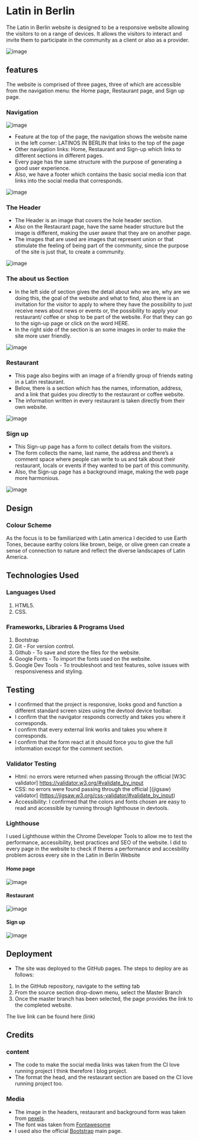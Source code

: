 # Latin in Berlin

The Latin in Berlin website is designed to be a responsive website allowing the visitors to on a range of devices. It allows the visitors to interact and invite them to participate in the community as a client or also as a provider.

![image](https://github.com/iweinacker/latinb/assets/130374663/3959ae59-8b45-48a0-bd0e-31d8ad36361f)


## features

The website is comprised of three pages, three of which are accessible from the navigation menu: the Home page, Restaurant page, and Sign up page. 

### Navigation

![image](https://github.com/iweinacker/latinb/assets/130374663/6790179e-b9b1-47ec-93c5-e99f62ad73aa)

- Feature at the top of the page, the navigation shows the website name in the left corner: LATINOS IN BERLIN that links to the top of the page
- Other navigation links: Home, Restaurant and Sign-up which links to different sections in different pages.
- Every page has the same structure with the purpose of generating a good user experience.
- Also, we have a footer which contains the basic social media icon that links into the social media that corresponds.

![image](https://github.com/iweinacker/latinb/assets/130374663/b0a01a7e-a74b-4b39-a72f-60de7073907f)


### The Header

- The Header is an image that covers the hole header section.
- Also on the Restaurant page, have the same header structure but the image is different, making the user aware that they are on another page.
- The images that are used are images that represent union or that stimulate the feeling of being part of the community, since the purpose of the site is just that, to create a community.


![image](https://github.com/iweinacker/latinb/assets/130374663/29a89979-b2a1-4047-af61-3897c92f316b)


### The about us Section 

- In the left side of section gives the detail about who we are, why are we doing this, the goal of the website and what to find, also there is an invitation for the visitor to apply to where they have the possibility to just receive news about news or events or, the possibility to apply your restaurant/ coffee or shop to be part of the website. For that they can go to the sign-up page or click on the word HERE.
- In the right side of the section is an some images in order to make the site more user friendly.


![image](https://github.com/iweinacker/latinb/assets/130374663/218744c1-4e9c-47c2-9086-cc6c0b50ca36)


### Restaurant
 - This page also begins with an image of a friendly group of friends eating in a Latin restaurant. 
 - Below, there is a section which has the names, information, address, and a link that guides you directly to the restaurant or coffee website. 
 - The information written in every restaurant is taken directly from their own website.

![image](https://github.com/iweinacker/latinb/assets/130374663/79de6fcf-655b-47bc-beee-8684eae2ab50)


### Sign up
- This Sign-up page has a form to collect details from the visitors.
- The form collects the name, last name, the address and there’s a comment space where people can write to us and talk about their restaurant, locals or events if they wanted to be part of this community.
- Also, the Sign-up page has a background image, making the web page more harmonious. 


![image](https://github.com/iweinacker/latinb/assets/130374663/3e0fbf05-6fad-4c16-adbb-ff98581462ff)


## Design

### Colour Scheme

As the focus is to be familiarized with Latin america I decided to use Earth Tones, because earthy colors like brown, beige, or olive green can create a sense of connection to nature and reflect the diverse landscapes of Latin America.

## Technologies Used

### Languages Used

1. HTML5.
2. CSS.

### Frameworks, Libraries & Programs Used

1. Bootstrap
2. Git - For version control.
3. Github - To save and store the files for the website.
4. Google Fonts - To import the fonts used on the website.
5. Google Dev Tools - To troubleshoot and test features, solve issues with responsiveness and styling.


## Testing

- I confirmed that the project is responsive, looks good and function a different standard screen sizes using the devtool device toolbar.
- I confirm that the navigator responds correctly and takes you where it corresponds.
- I confirm that every external link works and takes you where it corresponds.
- I confirm that the form react at it should force you to give the full information except for the comment section.

### Validator Testing

- Html: no errors were returned when passing through the official [W3C validator] https://validator.w3.org/#validate_by_input
- CSS: no errors were found passing through the official [(jigsaw) validator] (https://jigsaw.w3.org/css-validator/#validate_by_input)
- Accessibility: I confirmed that the colors and fonts chosen are easy to read and accessible by running through lighthouse in devtools.


### Lighthouse

I used Lighthouse within the Chrome Developer Tools to allow me to test the performance, accessibility, best practices and SEO of the website.
I did to every page in the website to check if theres a performance and accesbility problem across every site in the Latin in Berlin Website

#### Home page

![image](https://github.com/iweinacker/latinb/assets/130374663/3c4c4f7b-07a7-41a1-9f97-3232033c989d)

#### Restaurant

![image](https://github.com/iweinacker/latinb/assets/130374663/9e178296-6dcb-4765-8cb5-a696a23eb199)

#### Sign up

![image](https://github.com/iweinacker/latinb/assets/130374663/c2bc5c2d-7ec7-475d-8182-bb935b72b17c)


## Deployment

- The site was deployed to the GitHub pages. The steps to deploy are as follows:
1. In the GitHub repository, navigate to the setting tab
2. From the source section drop-down menu, select the Master Branch
3. Once the master branch has been selected, the page provides the link to the completed website.

The live link can be found here (link)

## Credits

### content
- The code to make the social media links was taken from the CI love running project I think therefore I blog project.
- The format the head, and the restaurant section are based on the CI love running project too.

### Media 
- The image in the headers, restaurant and background form was taken from [pexels](https://www.pexels.com/).
- The font was taken from [Fontawesome](https://fontawesome.com/)
- I used also the official [Bootstrap](https://getbootstrap.com/) main page. 
